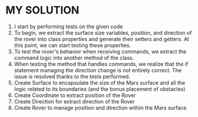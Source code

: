 # MY SOLUTION

1. I start by performing tests on the given code
2. To begin, we extract the surface size variables, position, and direction of the rover into class properties and generate their setters and getters. At this point, we can start testing these properties.
3. To test the rover's behavior when receiving commands, we extract the command logic into another method of the class.
4. When testing the method that handles commands, we realize that the if statement managing the direction change is not entirely correct. The issue is resolved thanks to the tests performed.
5. Create Surface to encapsulate the size of the Mars surface and all the logic related to its boundaries (and the bonus placement of obstacles)
6. Create Coordinate to extract position of the Rover
7. Create Direction for extract direction of the Rover
8. Create Rover to manage position and direction within the Mars surface
